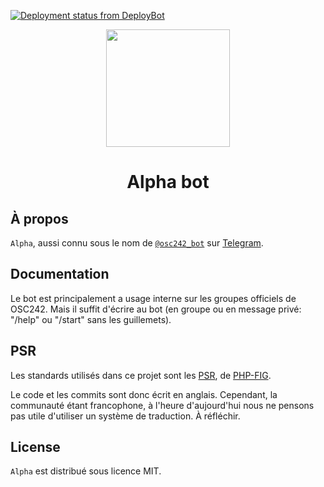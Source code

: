[![Deployment status from DeployBot](https://arihan.deploybot.com/badge/45290642077714/148295.svg)](https://deploybot.com)

<p align="center"><img height="188" width="198" src="https://botman.io/img/botman.png"></p>
<h1 align="center">Alpha bot</h1>

## À propos

`Alpha`, aussi connu sous le nom de [`@osc242_bot`](https://t.me/osc242_bot) sur [Telegram](https://telegram.org).

## Documentation

Le bot est principalement a usage interne sur les groupes officiels de OSC242. Mais il suffit d'écrire au bot (en groupe ou en message privé: "/help" ou "/start" sans les guillemets).

## PSR

Les standards utilisés dans ce projet sont les [PSR](https://www.php-fig.org/psr/), de [PHP-FIG](https://www.php-fig.org/).

Le code et les commits sont donc écrit en anglais. Cependant, la communauté étant francophone, à l'heure d'aujourd'hui nous ne pensons pas utile d'utiliser un système de traduction. À réfléchir.

## License

`Alpha` est distribué sous licence MIT.
